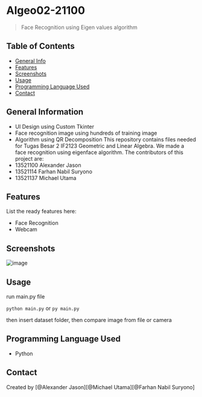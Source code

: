 # Algeo02-21100
> Face Recognition using Eigen values algorithm

## Table of Contents
* [General Info](#general-information)
* [Features](#features)
* [Screenshots](#screenshots)
* [Usage](#usage)
* [Programming Language Used](#programming-language-used)
* [Contact](#contact)



## General Information
- UI Design using Custom Tkinter
- Face recognition image using hundreds of training image
- Algorithm using QR Decomposition
This repository contains files needed for Tugas Besar 2 IF2123 Geometric and Linear Algebra. 
We made a face recognition using eigenface algorithm.
The contributors of this project are:
- 13521100 Alexander Jason
- 13521114 Farhan Nabil Suryono
- 13521137 Michael Utama

## Features
List the ready features here:
- Face Recognition
- Webcam


## Screenshots
![image](https://user-images.githubusercontent.com/88670080/203374836-c8a7851c-145c-4a14-ba5a-da3e9083b36f.png)

## Usage
run main.py file

`python main.py`
or 
`py main.py`

then insert dataset folder, then compare image from file or camera


## Programming Language Used
- Python

## Contact
Created by [@Alexander Jason][@Michael Utama][@Farhan Nabil Suryono]

